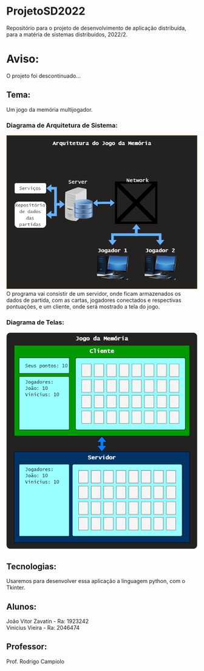 # ProjetoSD2022
Repositório para o projeto de desenvolvimento de aplicação distribuída, para a matéria de sistemas distribuídos, 2022/2.

# Aviso:
O projeto foi descontinuado...

## Tema:
Um jogo da memória multijogador.   
   
### Diagrama de Arquitetura de Sistema:
![alt text](https://github.com/JVZavatin/ProjetoSD2022/blob/main/images/ArquiteturaSist.png?raw=true "Arquitetura")   
O programa vai consistir de um servidor, onde ficam armazenados os dados de partida, com as cartas, jogadores conectados e respectivas pontuações, e um cliente, onde será mostrado a tela do jogo.

### Diagrama de Telas:   
![alt text](https://github.com/JVZavatin/ProjetoSD2022/blob/main/images/Telas.png?raw=true "Telas")

## Tecnologias: 
Usaremos para desenvolver essa aplicação a linguagem python, com o Tkinter.

## Alunos: 
João Vitor Zavatin - Ra: 1923242  
Vinicius Vieira - Ra: 2046474

## Professor:
Prof. Rodrigo Campiolo
